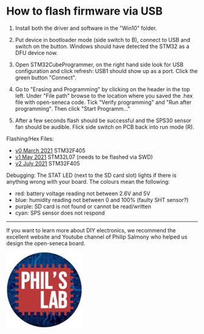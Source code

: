 # How to flash firmware via USB

1) Install both the driver and software in the "Win10" folder.

2) Put device in bootloader mode (side switch to B), connect to USB and switch on the button. Windows should have detected the STM32 as a DFU device now.

3) Open STM32CubeProgrammer, on the right hand side look for USB configuration and click refresh: USB1 should show up as a port. Click the green button "Connect".

5) Go to "Erasing and Programming" by clicking on the header in the top left. Under "File path" browse to the location where you saved the .hex file with open-seneca code. Tick "Verify programming" and "Run after programming". Then click "Start Programm..."

6) After a few seconds flash should be successful and the SPS30 sensor fan should be audible. Flick side switch on PCB back into run mode (R).

Flashing/Hex Files:
- [v0 March 2021](https://raw.githubusercontent.com/open-seneca/integrated-aq-sensor/main/Firmware/STM32F405RGT6/Debug/03-2021%20Hex%20(C40)/Firmware.hex) STM32F405
- [v1 May 2021](https://github.com/open-seneca/integrated-aq-sensor/tree/main/Firmware/STM32L071RBT6) STM32L07 (needs to be flashed via SWD)
- [v2 July 2021](https://raw.githubusercontent.com/open-seneca/integrated-aq-sensor/main/Firmware/STM32F405RGT6/Debug/Firmware.hex)  STM32F405

Debugging:
The STAT LED (next to the SD card slot) lights if there is anything wrong with your board. The colours mean the following:
- red: battery voltage reading not between 2.6V and 5V
- blue: humidity reading not between 0 and 100% (faulty SHT sensor?)
- purple: SD card is not found or cannot be read/written
- cyan: SPS sensor does not respond

------------------------------------

If you want to learn more about DIY electronics, we recommend the excellent website and Youtube channel of Philip Salmony who helped us design the open-seneca board.

[<img width="200" src="https://raw.githubusercontent.com/open-seneca/integrated-aq-sensor/main/.images/PhilsLabLogo.png">](http://philsal.co.uk/)
